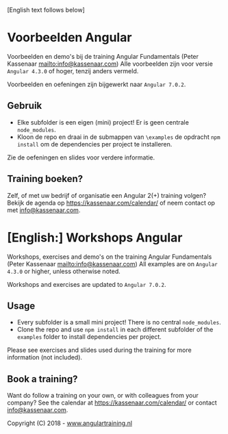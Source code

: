 [English text follows below]

# Voorbeelden Angular

Voorbeelden en demo's bij de training Angular Fundamentals (Peter Kassenaar <mailto:info@kassenaar.com>)
Alle voorbeelden zijn voor versie `Angular 4.3.0` of hoger, tenzij anders vermeld.

Voorbeelden en oefeningen zijn bijgewerkt naar `Angular 7.0.2`.

## Gebruik

-   Elke subfolder is een eigen (mini) project! Er is geen centrale `node_modules`.
-   Kloon de repo en draai in de submappen van `\examples` de opdracht `npm install` om de dependencies
    per project te installeren.

Zie de oefeningen en slides voor verdere informatie.

## Training boeken?

Zelf, of met uw bedrijf of organisatie een Angular 2(+) training volgen? Bekijk de agenda op https://kassenaar.com/calendar/ of neem contact op met info@kassenaar.com.

# [English:] Workshops Angular

Workshops, exercises and demo's on the training Angular Fundamentals (Peter Kassenaar <mailto:info@kassenaar.com>)
All examples are on `Angular 4.3.0` or higher, unless otherwise noted.

Workshops and exercises are updated to `Angular 7.0.2`.

## Usage

-   Every subfolder is a small mini project! There is no central `node_modules`.
-   Clone the repo and use `npm install` in each different subfolder of the `examples` folder to install dependencies
    per project.

Please see exercises and slides used during the training for more information (not included).

## Book a training?

Want do follow a training on your own, or with colleagues from your company? See the calendar at
https://kassenaar.com/calendar/ or contact info@kassenaar.com.

Copyright (C) 2018 - www.angulartraining.nl
